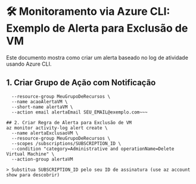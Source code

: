 # 🛠️ Monitoramento via Azure CLI: Exemplo de Alerta para Exclusão de VM

Este documento mostra como criar um alerta baseado no log de atividade usando Azure CLI.

## 1. Criar Grupo de Ação com Notificação

~~~az monitor action-group create \
  --resource-group MeuGrupoDeRecursos \
  --name acaoAlertaVM \
  --short-name alertaVM \
  --action email alertaEmail SEU_EMAIL@exemplo.com~~~

## 2. Criar Regra de Alerta para Exclusão de VM
az monitor activity-log alert create \
  --name alertaExclusaoVM \
  --resource-group MeuGrupoDeRecursos \
  --scopes /subscriptions/SUBSCRIPTION_ID \
  --condition "category=Administrative and operationName=Delete Virtual Machine" \
  --action-group alertaVM

> Substitua SUBSCRIPTION_ID pelo seu ID de assinatura (use az account show para descobrir)
